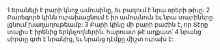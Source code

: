 1 Երանելի է բարի կնոջ ամուսինը, եւ բազում է նրա օրերի թիւը:
2 Բարեգործ կինն ուրախացնում է իր ամուսնուն եւ նրա տարիները լցնում խաղաղութեամբ:
3 Բարի կինը մի բարի բաժին է, որ Տէրը տալիս է իրենից երկնչողներին. հարուստ թէ աղքատ՝
4 նրանց սիրտը գոհ է նրանից, եւ նրանց դէմքը միշտ ուրախ է:
